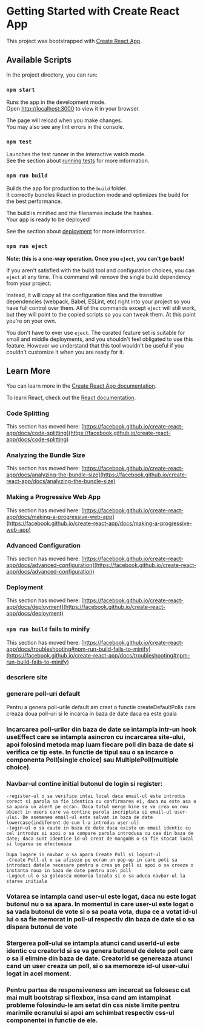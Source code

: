 # Getting Started with Create React App

This project was bootstrapped with [Create React App](https://github.com/facebook/create-react-app).

## Available Scripts

In the project directory, you can run:

### `npm start`

Runs the app in the development mode.\
Open [http://localhost:3000](http://localhost:3000) to view it in your browser.

The page will reload when you make changes.\
You may also see any lint errors in the console.

### `npm test`

Launches the test runner in the interactive watch mode.\
See the section about [running tests](https://facebook.github.io/create-react-app/docs/running-tests) for more information.

### `npm run build`

Builds the app for production to the `build` folder.\
It correctly bundles React in production mode and optimizes the build for the best performance.

The build is minified and the filenames include the hashes.\
Your app is ready to be deployed!

See the section about [deployment](https://facebook.github.io/create-react-app/docs/deployment) for more information.

### `npm run eject`

**Note: this is a one-way operation. Once you `eject`, you can't go back!**

If you aren't satisfied with the build tool and configuration choices, you can `eject` at any time. This command will remove the single build dependency from your project.

Instead, it will copy all the configuration files and the transitive dependencies (webpack, Babel, ESLint, etc) right into your project so you have full control over them. All of the commands except `eject` will still work, but they will point to the copied scripts so you can tweak them. At this point you're on your own.

You don't have to ever use `eject`. The curated feature set is suitable for small and middle deployments, and you shouldn't feel obligated to use this feature. However we understand that this tool wouldn't be useful if you couldn't customize it when you are ready for it.

## Learn More

You can learn more in the [Create React App documentation](https://facebook.github.io/create-react-app/docs/getting-started).

To learn React, check out the [React documentation](https://reactjs.org/).

### Code Splitting

This section has moved here: [https://facebook.github.io/create-react-app/docs/code-splitting](https://facebook.github.io/create-react-app/docs/code-splitting)

### Analyzing the Bundle Size

This section has moved here: [https://facebook.github.io/create-react-app/docs/analyzing-the-bundle-size](https://facebook.github.io/create-react-app/docs/analyzing-the-bundle-size)

### Making a Progressive Web App

This section has moved here: [https://facebook.github.io/create-react-app/docs/making-a-progressive-web-app](https://facebook.github.io/create-react-app/docs/making-a-progressive-web-app)

### Advanced Configuration

This section has moved here: [https://facebook.github.io/create-react-app/docs/advanced-configuration](https://facebook.github.io/create-react-app/docs/advanced-configuration)

### Deployment

This section has moved here: [https://facebook.github.io/create-react-app/docs/deployment](https://facebook.github.io/create-react-app/docs/deployment)

### `npm run build` fails to minify

This section has moved here: [https://facebook.github.io/create-react-app/docs/troubleshooting#npm-run-build-fails-to-minify](https://facebook.github.io/create-react-app/docs/troubleshooting#npm-run-build-fails-to-minify)


### descriere site

### generare poll-uri default
Pentru a genera poll-urile default am creat o functie createDefaultPolls care creaza doua poll-uri si le incarca in baza de date daca ea este goala

### Incarcarea poll-urilor din baza de date se intampla intr-un hook useEffect care se intampla asincron cu incarcarea site-ului, apoi folosind metoda map luam fiecare poll din baza de date si verifica ce tip este. In functie de tipul sau o sa incarce o componenta Poll(single choice) sau MultiplePoll(multiple choice).

### Navbar-ul contine initial butonul de login si register:
	-register-ul o sa verifice intai local daca email-ul este introdus corect si parola sa fie identica cu confirmarea ei, daca nu este asa o sa apara un alert pe ecran. Daca totul merge bine se va crea un nou obiect in users care va contine parola incriptata si email-ul user-ului. De asemenea email-ul este salvat in baza de date lowercase(indiferent de cum l-a introdus user-ul) 
	-login-ul o sa caute in baza de date daca exista un email identic cu cel introdus si apoi o sa compare parola introdusa cu cea din baza de date; daca sunt identice id-ul creat de mongoDB o sa fie stocat local si logarea se efectueaza

	Dupa logare in navbar o sa apara Create Poll si logout-ul
	-Create Poll-ul o sa afiseze pe ecran un pop-up in care poti sa introduci datele necesare pentru a crea un poll si apoi o sa creeze o instanta noua in baza de date pentru acel poll
	-Logout-ul o sa goleasca memoria locala si o sa aduca navbar-ul la starea initiala

### Votarea se intampla cand user-ul este logat, daca nu este logat butonul nu o sa apara. In momentul in care user-ul este logat o sa vada butonul de vote si o sa poata vota, dupa ce a votat id-ul lui o sa fie memorat in poll-ul respectiv din baza de date si o sa dispara butonul de vote

### Stergerea poll-ului se intampla atunci cand userId-ul este identic cu creatorId si se va genera butonul de delete poll care o sa il elimine din baza de date. CreatorId se genereaza atunci cand un user creaza un poll, si o sa memoreze id-ul user-ului logat in acel moment. 

### Pentru partea de responsiveness am incercat sa folosesc cat mai mult bootstrap si flexbox, insa cand am intampinat probleme folosindu-le am setat din css niste limite pentru marimile ecranului si apoi am schimbat respectiv css-ul componentei in functie de ele.
